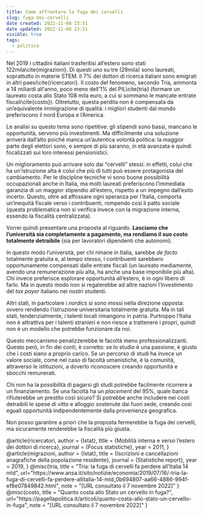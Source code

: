 ```yaml
---
title: Come affrontare la fuga dei cervelli
slug: fuga-dei-cervelli
date created: 2022-11-08 23:51
date updated: 2022-11-08 23:51
visible: true
tags:
  - politica
---
```


<span class="newthought">Nel 2019</span> i cittadini italiani trasferitisi all’estero sono stati 122mila\cite{migrazioni}. Di questi uno su tre (28mila) sono laureati, soprattutto in materie STEM. Il 7% dei dottori di ricerca italiani sono emigrati in altri paesi\cite{ricercatori}. Il costo del fenomeno, secondo Tria, ammonta a 14 miliardi all'anno, poco meno dell'1% del PIL\cite{tria} (formare un laureato costa allo Stato 108 mila euro, a cui si sommano le mancate entrate fiscali\cite{costo}). Oltretutto, questa perdita non è compensata da un’equivalente immigrazione di qualità: i migliori studenti dal mondo preferiscono il nord Europa e l’America.

Le analisi su questo tema sono ripetitive: gli stipendi sono bassi, mancano le opportunità, servono più investimenti. Ma difficilmente una soluzione arriverà dall’alto poiché manca un’autentica volontà politica: la maggior parte degli elettori sono, e sempre di più saranno, in età avanzata e quindi focalizzati sui loro interessi pensionistici.

Un miglioramento può arrivare solo dai “cervelli” stessi: in effetti, colui che ha un’istruzione alta è colui che più di tutti può essere protagonista del cambiamento. Per le discipline tecniche vi sono buone possibilità occupazionali anche in Italia, ma molti laureati preferiscono l’immediata garanzia di un maggior stipendio all’estero, rispetto a un impegno dall’esito incerto. Questo, oltre ad affossare ogni speranza per l’Italia, comporta un’inequità fiscale verso i contribuenti, rompendo così il patto sociale (questa problematica non si verifica invece con la migrazione interna, essendo la fiscalità centralizzata).

Vorrei quindi presentare una proposta al riguardo. **Lasciamo che l’università sia completamente a pagamento, ma rendiamo il suo costo totalmente detraibile** (sia per lavoratori dipendenti che autonomi).

In questo modo l’università, per chi rimane in Italia, sarebbe _de facto_ totalmente gratuita e, al tempo stesso, i contribuenti sarebbero opportunamente compensati dalle entrate fiscali (un laureato mediamente, avendo una remunerazione più alta, ha anche una base imponibile più alta). Chi invece preferisce esplorare opportunità all’estero, è in ogni libero di farlo. Ma in questo modo non si regalerebbe ad altre nazioni l’investimento del _tax payer_ italiano nei nostri studenti.

Altri stati, in particolare i _nordics_ si sono mossi nella direzione opposta: ovvero rendendo l’istruzione universitaria totalmente gratuita. Ma in tali stati, tendenzialmente, i talenti locali rimangono in patria. Purtroppo l’Italia non è attrattiva per i talenti stranieri e non riesce a trattenere i propri, quindi non è un modello che potrebbe funzionare da noi.

Questo meccanismo penalizzerebbe le facoltà meno professionalizzanti. Questo però, in fin dei conti, è corretto: se lo studio è una passione, è giusto che i costi siano a proprio carico. Se un percorso di studi ha invece un valore sociale, come nel caso di facoltà umanistiche, è la comunità, attraverso le istituzioni, a doverlo riconoscere creando opportunità e sbocchi remunerati.

Chi non ha la possibilità di pagarsi gli studi potrebbe facilmente ricorrere a un finanziamento. Se una facoltà ha un _placement_ del 95%, quale banca rifiuterebbe un prestito così sicuro? Si potrebbe anche includere nei costi detraibili le spese di vitto e alloggio sostenute dai fuori sede, creando così eguali opportunità indipendentemente dalla provenienza geografica.

Non posso garantire a priori che la proposta fermerebbe la fuga dei cervelli, ma sicuramente renderebbe la fiscalità più giusta.

<bibliography>
@article{ricercatori,
  author  = {Istat}, 
  title   = {Mobilità interna e verso l’estero dei dottori di ricerca},
  journal = {Focus statistiche},
  year    = 2011,
}
@article{migrazioni,
  author  = {Istat}, 
  title   = {Iscrizioni e cancellazioni anagrafiche della popolazione residente},
  journal = {Statistiche report},
  year    = 2019,
}
@misc{tria,
   title = "Tria: la fuga di cervelli fa perdere all'Italia 14 mld",
   url="https://www.ansa.it/sito/notizie/economia/2019/07/16/-tria-la-fuga-di-cervelli-fa-perdere-allitalia-14-mld_0b694807-aa66-4886-994f-ef8e07849842.html",
   note = "[URL consultato il 7 novembre 2022]"
}
@misc{costo,
   title = "Quanto costa allo Stato un cervello in fuga?",
   url="https://pagellapolitica.it/articoli/quanto-costa-allo-stato-un-cervello-in-fuga",
   note = "[URL consultato il 7 novembre 2022]"
}
<bibliography>
